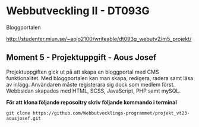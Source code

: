 # Webbutveckling II - DT093G

Bloggportalen

http://studenter.miun.se/~aojo2100/writeable/dt093g_webutv2/m5_projekt/

## Moment 5 - Projektuppgift - Aous Josef

Projektuppgiften gick ut på att skapa en bloggportal med CMS funktionalitet. Med bloggportalen kan man skapa, redigera, radera samt läsa av inlägg. Användaren måste registerara sig dock som medlem först.
Webbsidan skapades med HTML, SCSS, JavaScript, PHP samt mySQL.

**För att klona följande reposoitry skriv följande kommando i terminal**

    git clone https://github.com/Webbutvecklings-programmet/projekt_vt23-aousjosef.git
